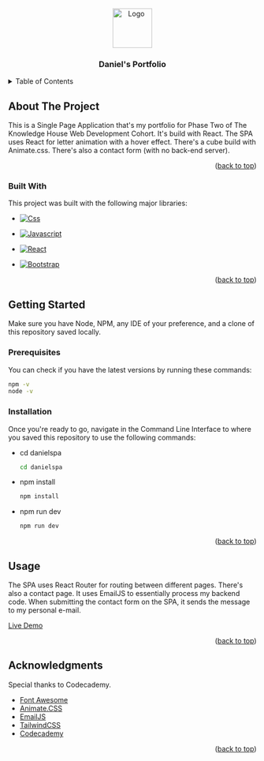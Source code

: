 <a name="readme-top"></a>

<!-- PROJECT SHIELDS -->
<!--
*** I'm using markdown "reference style" links for readability.
*** Reference links are enclosed in brackets [ ] instead of parentheses ( ).
*** See the bottom of this document for the declaration of the reference variables
*** for contributors-url, forks-url, etc. This is an optional, concise syntax you may use.
*** https://www.markdownguide.org/basic-syntax/#reference-style-links
-->

<!-- PROJECT LOGO -->
<br />

<div align='center'>
  <img  src="/images/logo.png" alt="Logo" width="80" height="80"/>

  <h3 align="center">Daniel's Portfolio</h3>

 </div>




<!-- TABLE OF CONTENTS -->
<details>
  <summary>Table of Contents</summary>
  <ol>
    <li>
      <a href="#about-the-project">About The Project</a>
      <ul>
        <li><a href="#built-with">Built With</a></li>
      </ul>
    </li>
    <li>
      <a href="#getting-started">Getting Started</a>
      <ul>
        <li><a href="#prerequisites">Prerequisites</a></li>
        <li><a href="#installation">Installation</a></li>
      </ul>
    </li>
    <li><a href="#usage">Usage</a></li>
    <li><a href="#acknowledgments">Acknowledgments</a></li>
  </ol>
</details>



<!-- ABOUT THE PROJECT -->
## About The Project

This is a Single Page Application that's my portfolio for Phase Two of The Knowledge House Web Development Cohort.
It's build with React. The SPA uses React for letter animation with a hover effect. There's a cube build with Animate.css. There's also a contact form (with no back-end server).


<p align="right">(<a href="#readme-top">back to top</a>)</p>



### Built With

This project was built with the following major libraries:

* [![Css][Css]][Css-url]

* [![Javascript][Js]][Js-url]
  
* [![React][React.js]][React-url]
  
* [![Bootstrap][Bootstrap.com]][Bootstrap-url]




<p align="right">(<a href="#readme-top">back to top</a>)</p>



## Getting Started

Make sure you have Node, NPM, any IDE of your preference, and a clone of this repository saved locally. 

### Prerequisites

You can check if you have the latest versions by running these commands:

  ```sh
  npm -v
  node -v
  ```

### Installation

 Once you're ready to go, navigate in the Command Line Interface to where you saved this repository to use the following commands:

* cd danielspa
  ```sh
  cd danielspa
  ```
* npm install
  ```sh
  npm install
  ```
* npm run dev
  ```sh
  npm run dev
  ```

<p align="right">(<a href="#readme-top">back to top</a>)</p>




<!-- USAGE EXAMPLES -->
## Usage

The SPA uses React Router for routing between different pages. There's also a contact page. It uses EmailJS to essentially process my backend code. When submitting the contact form on the SPA, it sends the message to my personal e-mail.

<a href='https://daniel-spa2.vercel.app'>Live Demo</a>
<p align="right">(<a href="#readme-top">back to top</a>)</p>


<!-- ACKNOWLEDGMENTS -->
## Acknowledgments

Special thanks to Codecademy.


* [Font Awesome](https://fontawesome.com)
* [Animate.CSS](https://animate.style)
* [EmailJS](https://www.emailjs.com)
* [TailwindCSS](https://tailwindcss.com)
* [Codecademy](https://codecademy.com)


<p align="right">(<a href="#readme-top">back to top</a>)</p>



<!-- MARKDOWN LINKS & IMAGES -->
<!-- https://www.markdownguide.org/basic-syntax/#reference-style-links -->
[Css]: https://img.shields.io/badge/logo-css3-blue?logo=css3
[Css-url]: https://developer.mozilla.org/en-US/docs/Web/CSS
[React.js]: https://img.shields.io/badge/React-20232A?style=for-the-badge&logo=react&logoColor=61DAFB
[React-url]: https://reactjs.org/
[Bootstrap.com]: https://img.shields.io/badge/Bootstrap-563D7C?style=for-the-badge&logo=bootstrap&logoColor=white
[Bootstrap-url]: https://getbootstrap.com
[Js]: https://img.shields.io/badge/logo-javascript-blue?logo=javascript
[Js-url]: https://developer.mozilla.org/en-US/docs/Web/JavaScript

